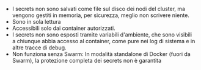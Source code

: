 * I secrets non sono salvati come file sul disco dei nodi del cluster, ma vengono gestiti in memoria, per sicurezza, meglio non scrivere niente.
* Sono in sola lettura
* Accessibili solo dai container autorizzati.
* I secrets non sono esposti tramite variabili d'ambiente, che sono visibili a chiunque abbia accesso al container, come pure nei log di sistema e in altre tracce di debug.
* Non funziona senza Swarm: In modalità standalone di Docker (fuori da Swarm), la protezione completa dei secrets non è garantita